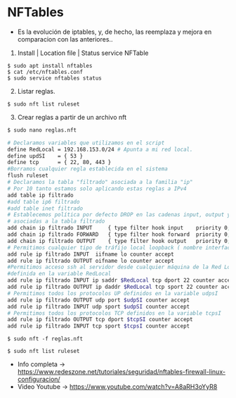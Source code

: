 # NFTables

- Es la evolución de iptables, y, de hecho, las reemplaza y mejora en comparacion con las anteriores..

1. Install | Location file | Status service NFTable

```console
$ sudo apt install nftables
$ cat /etc/nftables.conf
$ sudo service nftables status
```

2. Listar reglas.

```console
$ sudo nft list ruleset
```

3. Crear reglas a partir de un archivo nft

```bash
$ sudo nano reglas.nft
```

```bash
# Declaramos variables que utilizamos en el script
define RedLocal = 192.168.153.0/24 # Apunta a mi red local.
define updSI    = { 53 }
define tcp      = { 22, 80, 443 }
#Borramos cualquier regla establecida en el sistema
flush ruleset
# Declaramos la tabla "filtrado" asociada a la familia "ip"
# Por 10 tanto estamos solo aplicando estas reglas a IPv4
add table ip filtrado
#add table ip6 filtrado
#add table inet filtrado
# Establecemos política por defecto DROP en las cadenas input, output y forward] 
# asociadas a la tabla filtrado
add chain ip filtrado INPUT     { type filter hook input    priority 0; policy drop; }
add chain ip filtrado FORWARD   { type filter hook forward  priority 0; policy drop; }
add chain ip filtrado OUTPUT    { type filter hook output   priority 0; policy drop; }
# Permitimos cualquier tipo de tráfijo local loopback ( nombre interface lo )
add rule ip filtrado INPUT  iifname lo counter accept
add rule ip filtrado OUTPUT oifname lo counter accept
#Permitimos acceso ssh al servidor desde cualquier máquina de la Red Local
#definida en la variable RedLocal
add rule ip filtrado INPUT ip saddr $RedLocal tcp dport 22 counter accept
add rule ip filtrado OUTPUT ip daddr $RedLocal tcp sport 22 counter accept
# Permitimos todos los protocolos UP definidos en la variable udpsI
add rule ip filtrado OUTPUT udp port $udpSI counter accept
add rule ip filtrado INPUT udp sport $udpSI counter accept
# Permitimos todos los protocolos TCP definidos en la variable tcpsI
add rule ip filtrado OUTPUT tcp dport $tcpSI counter accept
add rule ip filtrado INPUT tcp sport $tcpsI counter accept
```

```console
$ sudo nft -f reglas.nft
```

```console
$ sudo nft list ruleset
```

- Info completa -> <https://www.redeszone.net/tutoriales/seguridad/nftables-firewall-linux-configuracion/>
- Video Youtube -> <https://www.youtube.com/watch?v=A8aRH3oYyR8>
